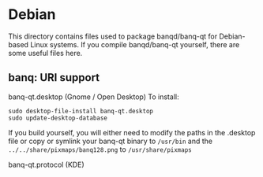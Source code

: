 
Debian
====================
This directory contains files used to package banqd/banq-qt
for Debian-based Linux systems. If you compile banqd/banq-qt yourself, there are some useful files here.

## banq: URI support ##


banq-qt.desktop  (Gnome / Open Desktop)
To install:

	sudo desktop-file-install banq-qt.desktop
	sudo update-desktop-database

If you build yourself, you will either need to modify the paths in
the .desktop file or copy or symlink your banq-qt binary to `/usr/bin`
and the `../../share/pixmaps/banq128.png` to `/usr/share/pixmaps`

banq-qt.protocol (KDE)

